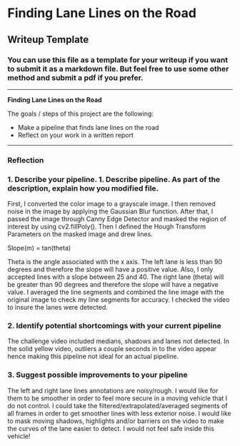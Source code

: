 # **Finding Lane Lines on the Road** 

## Writeup Template

### You can use this file as a template for your writeup if you want to submit it as a markdown file. But feel free to use some other method and submit a pdf if you prefer.

---

**Finding Lane Lines on the Road**

The goals / steps of this project are the following:
* Make a pipeline that finds lane lines on the road
* Reflect on your work in a written report


[//]: # (Image References)

[image1]: ./examples/grayscale.jpg "Grayscale"

---

### Reflection

### 1. Describe your pipeline. 1.	Describe pipeline. As part of the description, explain how you modified file.
First, I converted the color image to a grayscale image. I then removed noise in the image by applying the Gaussian Blur function. After that, I passed the image through Canny Edge Detector and masked the region of interest by using cv2.fillPoly(). Then I defined the Hough Transform Parameters on the masked image and drew lines.  

Slope(m) = tan(theta)

Theta is the angle associated with the x axis. The left lane is less than 90 degrees and therefore the slope will have a positive value. Also, I only accepted lines with a slope between 25 and 40. The right lane (theta) will be greater than 90 degrees and therefore the slope will have a negative value. I averaged the line segments and combined the line image with the original image to check my line segments for accuracy. I checked the video to insure the lanes were detected.

### 2. Identify potential shortcomings with your current pipeline

The challenge video included medians, shadows and lanes not detected. In the solid yellow video, outliers a couple seconds in to the video appear hence making this pipeline not ideal for an actual pipeline.

### 3. Suggest possible improvements to your pipeline

The left and right lane lines annotations are noisy/rough. I would like for them to be smoother in order to feel more secure in a moving vehicle that I do not control. 
I could take the filtered/extrapolated/averaged segments of all frames in order to get smoother lines with less exterior noise. I would like to mask moving shadows, highlights and/or barriers on the video to make the curves of the lane easier to detect. I would not feel safe inside this vehicle!
